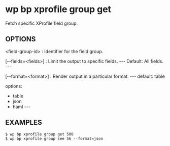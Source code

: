 #	wp bp xprofile group get

Fetch specific XProfile field group.

## OPTIONS

&lt;field-group-id&gt;
: Identifier for the field group.

[--fields=&lt;fields&gt;]
: Limit the output to specific fields.
\---
Default: All fields.
\---

[--format=&lt;format&gt;]
: Render output in a particular format.
\---
default: table

options:
  - table
  - json
  - haml
\---

## EXAMPLES

    $ wp bp xprofile group get 500
    $ wp bp xprofile group see 56 --format=json
